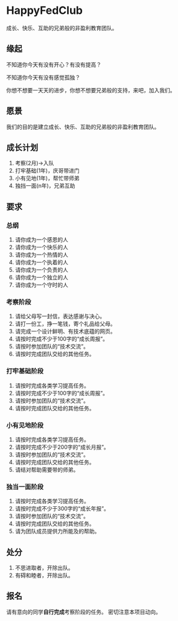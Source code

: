 # HappyFedClub
成长、快乐、互助的兄弟般的非盈利教育团队。

## 缘起
不知道你今天有没有开心？有没有提高？

不知道你今天有没有感觉孤独？

你想不想要一天天的进步，你想不想要兄弟般的支持，来吧，加入我们。

## 愿景
我们的目的是建立成长、快乐、互助的兄弟般的非盈利教育团队。

## 成长计划
1. 考察(2月)->入队
2. 打牢基础(1年)，庆哥带进门
3. 小有见地(1年)，帮忙带师弟
4. 独挡一面(n年)，兄弟互助

## 要求
### 总纲
1. 请你成为一个感恩的人
2. 请你成为一个快乐的人
3. 请你成为一个热情的人
4. 请你成为一个执着的人
5. 请你成为一个负责的人
6. 请你成为一个独立的人
7. 请你成为一个守时的人

### 考察阶段
1. 请给父母写一封信，表达感谢与决心。
2. 请打一份工，挣一笔钱，寄个礼品给父母。
3. 请完成一个设计鲜明、有技术底蕴的网页。
4. 请按时完成不少于100字的“成长周报”。
5. 请按时参加团队的“技术交流”。
6. 请按时完成团队交给的其他任务。

### 打牢基础阶段
1. 请按时完成各类学习提高任务。
2. 请按时完成不少于100字的“成长周报”。
3. 请按时参加团队的“技术交流”。
4. 请按时完成团队交给的其他任务。

### 小有见地阶段
1. 请按时完成各类学习提高任务。
2. 请按时完成不少于200字的“成长月报”。
3. 请按时参加团队的“技术交流”。
4. 请按时完成团队交给的其他任务。
5. 请结对帮助需要带的师弟。

### 独当一面阶段
1. 请按时完成各类学习提高任务。
2. 请按时完成不少于300字的“成长年报”。
3. 请按时参加团队的“技术交流”。
4. 请按时完成团队交给的其他任务。
5. 请为团队成员提供力所能及的帮助。

## 处分
1. 不思进取者，开除出队。
2. 有碍和睦者，开除出队。

## 报名
请有意向的同学**自行完成**考察阶段的任务。
密切注意本项目动向。
